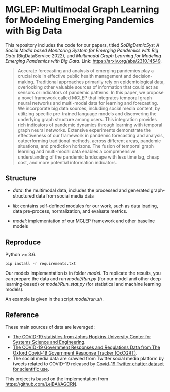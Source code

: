 # MGLEP: Multimodal Graph Learning for Modeling Emerging Pandemics with Big Data

This repository includes the code for our papers, titled *SoBigDemicSys: A Social Media based Monitoring System for Emerging Pandemics with Big Data* (BigDataService 2022), and *Multimodal Graph Learning for Modeling Emerging Pandemics with Big Data*. Link: https://arxiv.org/abs/2310.14549.

> Accurate forecasting and analysis of emerging pandemics play a crucial role in effective public health management and decision-making. Traditional approaches primarily rely on epidemiological data, overlooking other valuable sources of information that could act as sensors or indicators of pandemic patterns. In this paper, we propose a novel framework called MGLEP that integrates temporal graph neural networks and multi-modal data for learning and forecasting. We incorporate big data sources, including social media content, by utilizing specific pre-trained language models and discovering the underlying graph structure among users. This integration provides rich indicators of pandemic dynamics through learning with temporal graph neural networks. Extensive experiments demonstrate the effectiveness of our framework in pandemic forecasting and analysis, outperforming traditional methods, across different areas, pandemic situations, and prediction horizons. The fusion of temporal graph learning and multi-modal data enables a comprehensive understanding of the pandemic landscape with less time lag, cheap cost, and more potential information indicators.

## Structure

* *data*: the multimodal data, includes the processed and generated graph-structured data from social media data

* *lib*: contains self-defined modules for our work, such as data loading, data pre-process, normalization, and evaluate metrics.

* *model*: implementation of our MGLEP framework and other baseline models


## Reproduce

Python >= 3.6.
```
pip install -r requirements.txt
```

Our models implementation is in folder *model*. To replicate the results, you can prepare the data and run *model/Run.py* (for our model and other deep learning-based) or *model/Run_stat.py* (for statistical and machine learning models).

An example is given in the script *model/run.sh*.

## Reference

These main sources of data are leveraged:
* [The COVID-19 statistics from Johns Hopkins University Center for Systems Science and Engineering](https://github.com/CSSEGISandData/COVID-19).
* [The COVID-19 Government Responses and Regulations Data from The Oxford Covid-19 Government Response Tracker (OxCGRT)](https://github.com/OxCGRT/covid-policy-dataset).
* The social media data are crawled from Twitter social media platform by tweets related to COVID-19 released by [Covid-19 Twitter chatter dataset for scientific use](https://github.com/thepanacealab/COVID19_twitter).

This project is based on the implementation from https://github.com/LeiBAI/AGCRN.
